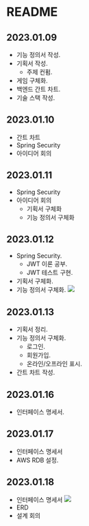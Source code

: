 # README

## 2023.01.09

- 기능 정의서 작성.
- 기획서 작성.
  - 주제 컨펌.
- 게임 구체화.
- 백엔드 간트 차트.
- 기술 스택 작성.

## 2023.01.10

- 간트 차트
- Spring Security
- 아이디어 회의

## 2023.01.11

- Spring Security
- 아이디어 회의
  - 기획서 구체화
  - 기능 정의서 구체화

## 2023.01.12

- Spring Security.
  - JWT 이론 공부.
  - JWT 테스트 구현.
- 기획서 구체화.
- 기능 정의서 구체화.
  <img src="https://s3.us-west-2.amazonaws.com/secure.notion-static.com/e70ec761-cb20-432c-808d-a2a221326819/Untitled.png?X-Amz-Algorithm=AWS4-HMAC-SHA256&X-Amz-Content-Sha256=UNSIGNED-PAYLOAD&X-Amz-Credential=AKIAT73L2G45EIPT3X45%2F20230112%2Fus-west-2%2Fs3%2Faws4_request&X-Amz-Date=20230112T080815Z&X-Amz-Expires=86400&X-Amz-Signature=4647f5fd30c6b28fa7088a4eae9cb5f8d44ab4cb9b2639f69b5a1a46841d9cee&X-Amz-SignedHeaders=host&response-content-disposition=filename%3D%22Untitled.png%22&x-id=GetObject">

## 2023.01.13

- 기획서 정리.
- 기능 정의서 구체화.
  - 로그인.
  - 회원가입.
  - 온라인/오프라인 표시.
- 간트 차트 작성.

## 2023.01.16

- 인터페이스 명세서.

## 2023.01.17

- 인터페이스 명세서
- AWS RDB 설정.

## 2023.01.18

- 인터페이스 명세서
  <img src="https://s3.us-west-2.amazonaws.com/secure.notion-static.com/4ff25dc9-3566-43c2-9f41-ed7324527fd5/Untitled.png?X-Amz-Algorithm=AWS4-HMAC-SHA256&X-Amz-Content-Sha256=UNSIGNED-PAYLOAD&X-Amz-Credential=AKIAT73L2G45EIPT3X45%2F20230118%2Fus-west-2%2Fs3%2Faws4_request&X-Amz-Date=20230118T082848Z&X-Amz-Expires=86400&X-Amz-Signature=22e2d8a4f3edc485114317eae4667ee71a5ff37f74731f4fbc1f4c97d17f6710&X-Amz-SignedHeaders=host&response-content-disposition=filename%3D%22Untitled.png%22&x-id=GetObject">
- ERD
- 설계 회의
